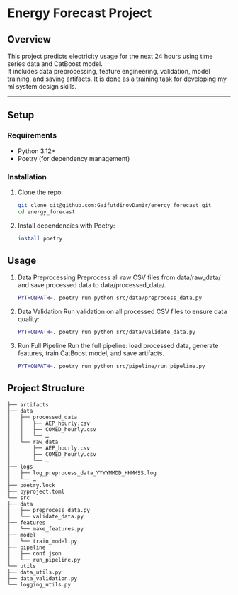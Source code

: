 # Energy Forecast Project

## Overview
This project predicts electricity usage for the next 24 hours using time series data and CatBoost model.  
It includes data preprocessing, feature engineering, validation, model training, and saving artifacts. It is done as a training task for developing my ml system design skills.

---

## Setup

### Requirements
- Python 3.12+
- Poetry (for dependency management)

### Installation

1. Clone the repo:
   ```bash
   git clone git@github.com:GaifutdinovDamir/energy_forecast.git
   cd energy_forecast

2.	Install dependencies with Poetry:
    ```bash
    install poetry
## Usage

1. Data Preprocessing
Preprocess all raw CSV files from data/raw_data/ and save processed data to data/processed_data/.
    ```bash
    PYTHONPATH=. poetry run python src/data/preprocess_data.py
2. Data Validation
Run validation on all processed CSV files to ensure data quality:
    ```bash
    PYTHONPATH=. poetry run python src/data/validate_data.py
3. Run Full Pipeline
Run the full pipeline: load processed data, generate features, train CatBoost model, and save artifacts.
    ```bash
    PYTHONPATH=. poetry run python src/pipeline/run_pipeline.py
## Project Structure
```
├── artifacts
├── data
│   ├── processed_data
│   │   ├── AEP_hourly.csv
│   │   ├── COMED_hourly.csv
│   │   └── …
│   └── raw_data
│       ├── AEP_hourly.csv
│       ├── COMED_hourly.csv
│       └── …
├── logs
│   ├── log_preprocess_data_YYYYMMDD_HHMMSS.log
│   └── …
├── poetry.lock
├── pyproject.toml
└── src
├── data
│   ├── preprocess_data.py
│   └── validate_data.py
├── features
│   └── make_features.py
├── model
│   └── train_model.py
├── pipeline
│   ├── conf.json
│   └── run_pipeline.py
└── utils
├── data_utils.py
├── data_validation.py
└── logging_utils.py